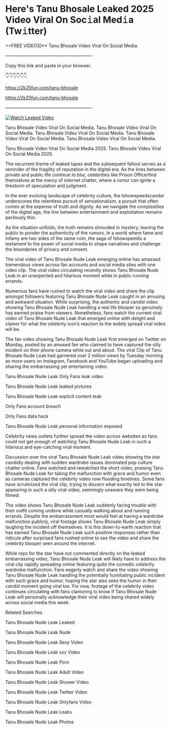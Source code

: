 # Here's Tanu Bhosale Leaked 2025 Video Viral On Soc𝚒al Med𝚒a (Tw𝚒tter)

++FREE VIDEOS]** Tanu Bhosale Video Viral On Social Media.

———————————————————-

Copy this link and paste in your browser.

👇👇👇👇👇👇

https://2k25fun.com/tanu-bhosale

https://2k25fun.com/tanu-bhosale

———————————————————-

[![Watch Leaked Video](https://miro.medium.com/v2/resize:fit:828/format:webp/1*cilzJN44JGOrTw9NJCrNHA.gif "Watch Leaked Video")](https://2k25fun.com/tanu-bhosale)

Tanu Bhosale Video Viral On Social Media. Tanu Bhosale Video Viral On Social Media. Tanu Bhosale Video Viral On Social Media. Tanu Bhosale Video Viral On Social Media. Tanu Bhosale Video Viral On Social Media.

Tanu Bhosale Video Viral On Social Media 2025. Tanu Bhosale Video Viral On Social Media 2025.

The recurrent theme of leaked tapes and the subsequent fallout serves as a reminder of the fragility of reputation in the digital era. As the lines between private and public life continue to blur, celebrities like Prison Officerfind themselves at the mercy of internet chatter, where a rumor can ignite a firestorm of speculation and judgment.

In the ever evolving landscape of celebrity culture, the Ishowspeedscandal underscores the relentless pursuit of sensationalism, a pursuit that often comes at the expense of truth and dignity. As we navigate the complexities of the digital age, the line between entertainment and exploitation remains perilously thin.

As the situation unfolds, the truth remains shrouded in mystery, leaving the public to ponder the authenticity of the rumors. In a world where fame and infamy are two sides of the same coin, the saga of Ishowspeedis a testament to the power of social media to shape narratives and challenge the boundaries of privacy and consent.

The viral video of Tanu Bhosale Nude Leak emerging online has amassed tremendous views across fan accounts and social media sites with one video clip. The viral video circulating recently shows Tanu Bhosale Nude Leak in an unexpected and hilarious moment while in public running errands.

Numerous fans have rushed to watch the viral video and share the clip amongst followers featuring Tanu Bhosale Nude Leak caught in an amusing and awkward situation. While surprising, the authentic and candid video showing Tanu Bhosale Nude Leak handling a real life blooper so genuinely has earned praise from viewers. Nonetheless, fans watch the current viral video of Tanu Bhosale Nude Leak that emerged online with delight and clamor for what the celebrity icon’s reaction to the widely spread viral video will be.

The fan video showing Tanu Bhosale Nude Leak first emerged on Twitter on Monday, posted by an amused fan who claimed to have captured the silly incident on their phone camera while out and about. The viral Clip of Tanu Bhosale Nude Leak had garnered over 2 million views by Tuesday morning as more users on Instagram, Facebook and YouTube began uploading and sharing the embarrassing yet entertaining video.

Tanu Bhosale Nude Leak Only Fans leak video

Tanu Bhosale Nude Leak leaked pictures

Tanu Bhosale Nude Leak explicit content leak

Only Fans account breach

Only Fans data hack

Tanu Bhosale Nude Leak personal information exposed

Celebrity news outlets further spread the video across websites as fans could not get enough of watching Tanu Bhosale Nude Leak in such a hilarious and eye-catching viral moment.

Discussion over the viral Tanu Bhosale Nude Leak video showing the star candidly dealing with sudden wardrobe issues dominated pop culture chatter online. Fans watched and rewatched the short video, praising Tanu Bhosale Nude Leak for taking the malfunction with grace and humor even as cameras captured the celebrity video now flooding timelines. Some fans have scrutinized the viral clip, trying to discern what exactly led to the star appearing in such a silly viral video, seemingly unaware they were being filmed.

The video shows Tanu Bhosale Nude Leak suddenly facing trouble with their outfit coming undone while casually walking about and running errands. Despite the embarrassment most would feel at having a wardrobe malfunction publicly, viral footage shows Tanu Bhosale Nude Leak simply laughing the incident off themselves. It is this down-to-earth reaction that has earned Tanu Bhosale Nude Leak such positive responses rather than ridicule after surprised fans rushed online to see the video and share the celebrity blooper seen around the internet.

While reps for the star have not commented directly on the leaked embarrassing video, Tanu Bhosale Nude Leak will likely have to address the viral clip rapidly spreading online featuring quite the comedic celebrity wardrobe malfunction. Fans eagerly watch and share the video showing Tanu Bhosale Nude Leak handling the potentially humiliating public incident with such grace and humor, hoping the star also sees the humor in their candid moment going viral too. For now, footage of the celebrity video continues circulating with fans clamoring to know if Tanu Bhosale Nude Leak will personally acknowledge their viral video being shared widely across social media this week.

Related Searches

Tanu Bhosale Nude Leak Leaked

Tanu Bhosale Nude Leak Nude

Tanu Bhosale Nude Leak Sexy Video

Tanu Bhosale Nude Leak xxx Video

Tanu Bhosale Nude Leak Porn

Tanu Bhosale Nude Leak Adult Video

Tanu Bhosale Nude Leak Shower Video

Tanu Bhosale Nude Leak Twitter Video

Tanu Bhosale Nude Leak Onlyfans Video

Tanu Bhosale Nude Leak Leaks

Tanu Bhosale Nude Leak Photos